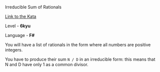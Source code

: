 Irreducible Sum of Rationals

[Link to the Kata](https://www.codewars.com/kata/5517fcb0236c8826940003c9)

Level - **6kyu**

Language - **F#**

You will have a list of rationals in the form
where all numbers are positive integers. 

You have to produce their sum ```N / D``` in an irreducible form: this means that N and D have only 1 as a common divisor.